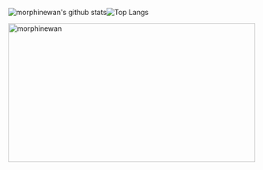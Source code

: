 ![morphinewan's github stats](https://github-readme-stats.vercel.app/api?username=morphinewan&count_private=true&show_icons=true&line_height=40)![Top Langs](https://github-readme-stats.vercel.app/api/top-langs/?username=morphinewan)

<a target="_blank" href="https://trakt.tv/users/morphinewan"><img width="500" height="281" alt="morphinewan" src="https://widgets.trakt.tv/users/1aa6576c027c5f388b54d668f080315b/watched/fanart2@2x.jpg" /></a>
